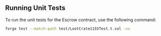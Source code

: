 ## Running Unit Tests

To run the unit tests for the Escrow contract, use the following command:

```bash
forge test --match-path test/LootCrate1155Test.t.sol -vv
